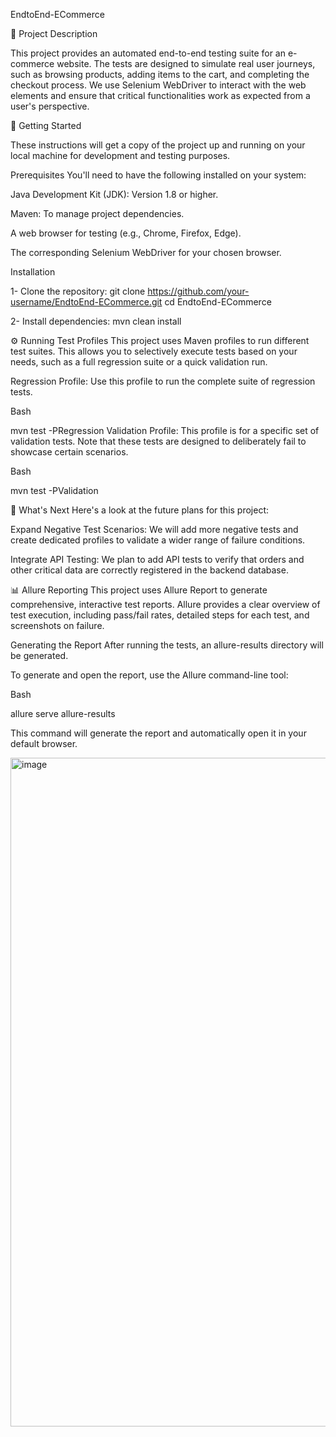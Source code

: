 EndtoEnd-ECommerce

📝 Project Description

This project provides an automated end-to-end testing suite for an e-commerce website. The tests are designed to simulate real user journeys, such as browsing products, adding items to the cart, and completing the checkout process. We use Selenium WebDriver to interact with the web elements and ensure that critical functionalities work as expected from a user's perspective.

🚀 Getting Started

These instructions will get a copy of the project up and running on your local machine for development and testing purposes.

Prerequisites
You'll need to have the following installed on your system:

Java Development Kit (JDK): Version 1.8 or higher.

Maven: To manage project dependencies.

A web browser for testing (e.g., Chrome, Firefox, Edge).

The corresponding Selenium WebDriver for your chosen browser.

Installation

1- Clone the repository: 
git clone https://github.com/your-username/EndtoEnd-ECommerce.git
cd EndtoEnd-ECommerce


2- Install dependencies: 
    mvn clean install

    
⚙️ Running Test Profiles
This project uses Maven profiles to run different test suites. This allows you to selectively execute tests based on your needs, such as a full regression suite or a quick validation run.

Regression Profile: Use this profile to run the complete suite of regression tests.

Bash

mvn test -PRegression
Validation Profile: This profile is for a specific set of validation tests. Note that these tests are designed to deliberately fail to showcase certain scenarios.

Bash

mvn test -PValidation

🚀 What's Next
Here's a look at the future plans for this project:

Expand Negative Test Scenarios: We will add more negative tests and create dedicated profiles to validate a wider range of failure conditions.

Integrate API Testing: We plan to add API tests to verify that orders and other critical data are correctly registered in the backend database.


📊 Allure Reporting
This project uses Allure Report to generate comprehensive, interactive test reports. Allure provides a clear overview of test execution, including pass/fail rates, detailed steps for each test, and screenshots on failure.

Generating the Report
After running the tests, an allure-results directory will be generated.

To generate and open the report, use the Allure command-line tool:

Bash

allure serve allure-results

This command will generate the report and automatically open it in your default browser.

<img width="2530" height="1070" alt="image" src="https://github.com/user-attachments/assets/544de91e-d82e-47e2-946e-438080398a25" />



